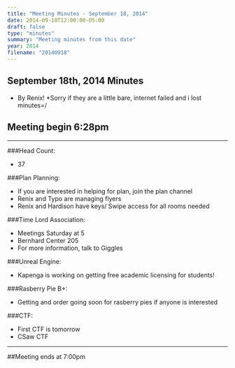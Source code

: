 ```yaml
---
title: "Meeting Minutes - September 18, 2014"
date: 2014-09-18T12:00:00-05:00
draft: false
type: "minutes"
summary: "Meeting minutes from this date"
year: 2014
filename: "20140918"
---
```


## September 18th, 2014 Minutes
* By Renix!
*Sorry if they are a little bare, internet failed and i lost minutes=/

## Meeting begin 6:28pm

 - - -

###Head Count:
* 37

###Plan Planning:
* If you are interested in helping for plan, join the plan channel
* Renix and Typo are managing flyers
* Renix and Hardison have keys/ Swipe access for all rooms needed

###Time Lord Association:
* Meetings Saturday at 5
* Bernhard Center 205
* For more information, talk to Giggles

###Unreal Engine:
* Kapenga is working on getting free academic licensing for students!

###Rasberry Pie B+:
* Getting and order going soon for rasberry pies if anyone is interested

###CTF:
* First CTF is tomorrow 
* CSaw CTF

- - - 

##Meeting ends at 7:00pm
